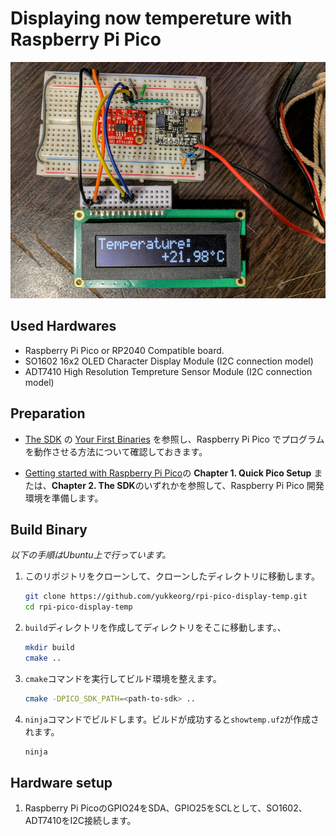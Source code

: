 # Displaying now tempereture with Raspberry Pi Pico

![setup](resources/showtemp.jpg)

## Used Hardwares

* Raspberry Pi Pico or RP2040 Compatible board.
* SO1602 16x2 OLED Character Display Module (I2C connection model)
* ADT7410 High Resolution Tempreture Sensor Module (I2C connection model)

## Preparation

* [The SDK](https://www.raspberrypi.com/documentation/microcontrollers/c_sdk.html) の [Your First Binaries](https://www.raspberrypi.com/documentation/microcontrollers/c_sdk.html#your-first-binaries) を参照し、Raspberry Pi Pico でプログラムを動作させる方法について確認しておきます。

* [Getting started with Raspberry Pi Pico](https://datasheets.raspberrypi.com/pico/getting-started-with-pico.pdf)の
   **Chapter 1. Quick Pico Setup** または、**Chapter 2. The SDK**のいずれかを参照して、Raspberry Pi Pico 開発環境を準備します。

## Build Binary

_以下の手順はUbuntu上で行っています。_

1. このリポジトリをクローンして、クローンしたディレクトリに移動します。

   ``` sh
   git clone https://github.com/yukkeorg/rpi-pico-display-temp.git
   cd rpi-pico-display-temp
   ```

2. `build`ディレクトリを作成してディレクトリをそこに移動します。、

   ``` sh
   mkdir build
   cmake ..
   ```

3. `cmake`コマンドを実行してビルド環境を整えます。

   ``` sh
   cmake -DPICO_SDK_PATH=<path-to-sdk> ..
   ```

4. `ninja`コマンドでビルドします。ビルドが成功すると`showtemp.uf2`が作成されます。

   ``` sh
   ninja
   ```

## Hardware setup

1. Raspberry Pi PicoのGPIO24をSDA、GPIO25をSCLとして、SO1602、ADT7410をI2C接続します。

